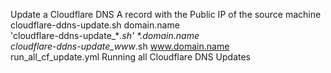 Update a Cloudflare DNS A record with the Public IP of the source machine
<br>
cloudflare-ddns-update.sh          domain.name
<br>
'cloudflare-ddns-update_*_.sh'     *.domain.name
<br>
cloudflare-ddns-update_www_.sh     www.domain.name
<br>
run_all_cf_update.yml              Running all Cloudflare DNS Updates
